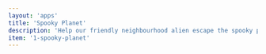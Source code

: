 ```yaml
---
layout: 'apps'
title: 'Spooky Planet'
description: 'Help our friendly neighbourhood alien escape the spooky planet and return to his family in this addicting fun filled game.'
item: '1-spooky-planet'
---
```


